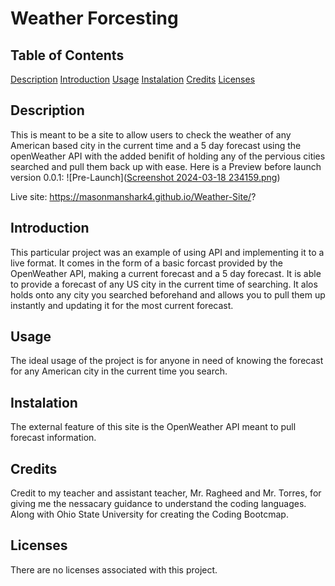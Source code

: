 # Weather Forcesting

## Table of Contents
[Description](#description)
[Introduction](#introduction)
[Usage](#usage)
[Instalation](#instalation)
[Credits](#credits)
[Licenses](#licenses)

## Description
This is meant to be a site to allow users to check the weather of any American based city in the current time and a 5 day forecast using the openWeather API with the added benifit of holding any of the pervious cities searched and pull them back up with ease.
 Here is a Preview before launch version 0.0.1: 
![Pre-Launch]([Screenshot 2024-03-18 234159.png](https://github.com/Masonmanshark4/Weather-Site/blob/46b2eb760189f873021c95da3c96d45b438b4d6a/assets/images/Screenshot%202024-03-18%20234159.png))

Live site: https://masonmanshark4.github.io/Weather-Site/?

## Introduction
This particular project was an example of using API and implementing it to a live format. It comes in the form of a basic forcast provided by the OpenWeather API, making a current forecast and a 5 day forecast. It is able to provide a forecast of any US city in the current time of searching. It alos holds onto any city you searched beforehand and allows you to pull them up instantly and updating it for the most current forecast.

## Usage
The ideal usage of the project is for anyone in need of knowing the forecast for any American city in the current time you search.

## Instalation
The external feature of this site is the OpenWeather API meant to pull forecast information.

## Credits
Credit to my teacher and assistant teacher, Mr. Ragheed and Mr. Torres, for giving me the nessacary guidance to understand the coding languages. Along with Ohio State University for creating the Coding Bootcmap.

## Licenses
There are no licenses associated with this project.

